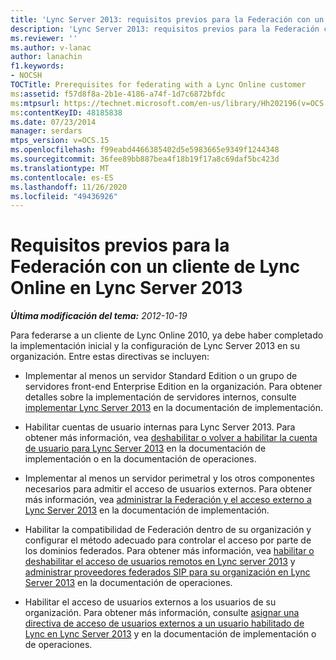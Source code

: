 ```yaml
---
title: 'Lync Server 2013: requisitos previos para la Federación con un cliente de Lync Online'
description: 'Lync Server 2013: requisitos previos para la Federación con un cliente de Lync Online.'
ms.reviewer: ''
ms.author: v-lanac
author: lanachin
f1.keywords:
- NOCSH
TOCTitle: Prerequisites for federating with a Lync Online customer
ms:assetid: f57d8f8a-2b1e-4186-a74f-1d7c6872bfdc
ms:mtpsurl: https://technet.microsoft.com/en-us/library/Hh202196(v=OCS.15)
ms:contentKeyID: 48185838
ms.date: 07/23/2014
manager: serdars
mtps_version: v=OCS.15
ms.openlocfilehash: f99eabd4466385402d5e5983665e9349f1244348
ms.sourcegitcommit: 36fee89bb887bea4f18b19f17a8c69daf5bc423d
ms.translationtype: MT
ms.contentlocale: es-ES
ms.lasthandoff: 11/26/2020
ms.locfileid: "49436926"
---
```

# <a name="prerequisites-for-federating-with-a-lync-online-customer-in-lync-server-2013"></a>Requisitos previos para la Federación con un cliente de Lync Online en Lync Server 2013

<div data-xmlns="http://www.w3.org/1999/xhtml">

<div class="topic" data-xmlns="http://www.w3.org/1999/xhtml" data-msxsl="urn:schemas-microsoft-com:xslt" data-cs="https://msdn.microsoft.com/">

<div data-asp="https://msdn2.microsoft.com/asp">



</div>

<div id="mainSection">

<div id="mainBody">

<span> </span>

_**Última modificación del tema:** 2012-10-19_

Para federarse a un cliente de Lync Online 2010, ya debe haber completado la implementación inicial y la configuración de Lync Server 2013 en su organización. Entre estas directivas se incluyen:

  - Implementar al menos un servidor Standard Edition o un grupo de servidores front-end Enterprise Edition en la organización. Para obtener detalles sobre la implementación de servidores internos, consulte [implementar Lync Server 2013](lync-server-2013-deploying-lync-server.md) en la documentación de implementación.

  - Habilitar cuentas de usuario internas para Lync Server 2013. Para obtener más información, vea [deshabilitar o volver a habilitar la cuenta de usuario para Lync Server 2013](lync-server-2013-disable-or-re-enable-user-account-for-lync-server.md) en la documentación de implementación o en la documentación de operaciones.

  - Implementar al menos un servidor perimetral y los otros componentes necesarios para admitir el acceso de usuarios externos. Para obtener más información, vea [administrar la Federación y el acceso externo a Lync Server 2013](lync-server-2013-managing-federation-and-external-access-to-lync-server-2013.md) en la documentación de implementación.

  - Habilitar la compatibilidad de Federación dentro de su organización y configurar el método adecuado para controlar el acceso por parte de los dominios federados. Para obtener más información, vea [habilitar o deshabilitar el acceso de usuarios remotos en Lync server 2013](lync-server-2013-enable-or-disable-remote-user-access.md) y [administrar proveedores federados SIP para su organización en Lync Server 2013](lync-server-2013-manage-sip-federated-providers-for-your-organization.md) en la documentación de operaciones.

  - Habilitar el acceso de usuarios externos a los usuarios de su organización. Para obtener más información, consulte [asignar una directiva de acceso de usuarios externos a un usuario habilitado de Lync en Lync Server 2013](lync-server-2013-assign-an-external-user-access-policy-to-a-lync-enabled-user.md) y en la documentación de implementación o de operaciones.

</div>

<span> </span>

</div>

</div>

</div>

